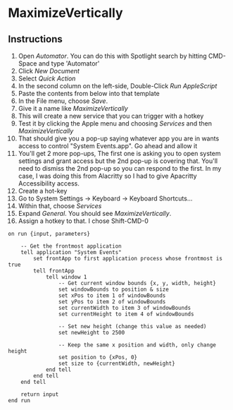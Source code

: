 # MaximizeVertically

## Instructions
1. Open *Automator*. You can do this with Spotlight search by hitting CMD-Space and type 'Automator'
2. Click *New Document*
3. Select *Quick Action*
4. In the second column on the left-side, Double-Click *Run AppleScript*
5. Paste the contents from below into that template
6. In the File menu, choose *Save*.
7. Give it a name like *MaximizeVertically*
8. This will create a new service that you can trigger with a hotkey
9. Test it by clicking the Apple menu and choosing *Services* and then *MaximizeVertically*
10. That should give you a pop-up saying whatever app you are in wants access to control "System Events.app". Go ahead and allow it
11. You'll get 2 more pop-ups, The first one is asking you to open system settings and grant access but the 2nd pop-up is covering that. You'll need to dismiss the 2nd pop-up so you can respond to the first. In my case, I was doing this from Alacritty so I had to give Apacritty Accessibility access.
12. Create a hot-key
13. Go to System Settings -> Keyboard -> Keyboard Shortcuts...
14. Within that, choose *Services*
15. Expand *General*. You should see *MaximizeVertically*.
16. Assign a hotkey to that. I chose Shift-CMD-0


```
on run {input, parameters}
	
	-- Get the frontmost application
	tell application "System Events"
		set frontApp to first application process whose frontmost is true
		tell frontApp
			tell window 1
				-- Get current window bounds {x, y, width, height}
				set windowBounds to position & size
				set xPos to item 1 of windowBounds
				set yPos to item 2 of windowBounds
				set currentWidth to item 3 of windowBounds
				set currentHeight to item 4 of windowBounds
				
				-- Set new height (change this value as needed)
				set newHeight to 2500
				
				-- Keep the same x position and width, only change height
				set position to {xPos, 0}
				set size to {currentWidth, newHeight}
			end tell
		end tell
	end tell
	
	return input
end run
```
